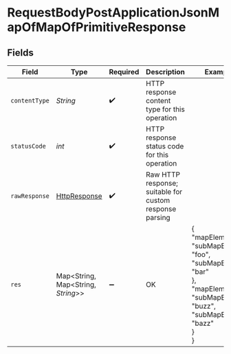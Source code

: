 # RequestBodyPostApplicationJsonMapOfMapOfPrimitiveResponse


## Fields

| Field                                                                                                                         | Type                                                                                                                          | Required                                                                                                                      | Description                                                                                                                   | Example                                                                                                                       |
| ----------------------------------------------------------------------------------------------------------------------------- | ----------------------------------------------------------------------------------------------------------------------------- | ----------------------------------------------------------------------------------------------------------------------------- | ----------------------------------------------------------------------------------------------------------------------------- | ----------------------------------------------------------------------------------------------------------------------------- |
| `contentType`                                                                                                                 | *String*                                                                                                                      | :heavy_check_mark:                                                                                                            | HTTP response content type for this operation                                                                                 |                                                                                                                               |
| `statusCode`                                                                                                                  | *int*                                                                                                                         | :heavy_check_mark:                                                                                                            | HTTP response status code for this operation                                                                                  |                                                                                                                               |
| `rawResponse`                                                                                                                 | [HttpResponse<InputStream>](https://docs.oracle.com/en/java/javase/11/docs/api/java.net.http/java/net/http/HttpResponse.html) | :heavy_check_mark:                                                                                                            | Raw HTTP response; suitable for custom response parsing                                                                       |                                                                                                                               |
| `res`                                                                                                                         | Map<String, Map<String, *String*>>                                                                                            | :heavy_minus_sign:                                                                                                            | OK                                                                                                                            | {<br/>"mapElem1": {<br/>"subMapElem1": "foo",<br/>"subMapElem2": "bar"<br/>},<br/>"mapElem2": {<br/>"subMapElem1": "buzz",<br/>"subMapElem2": "bazz"<br/>}<br/>} |